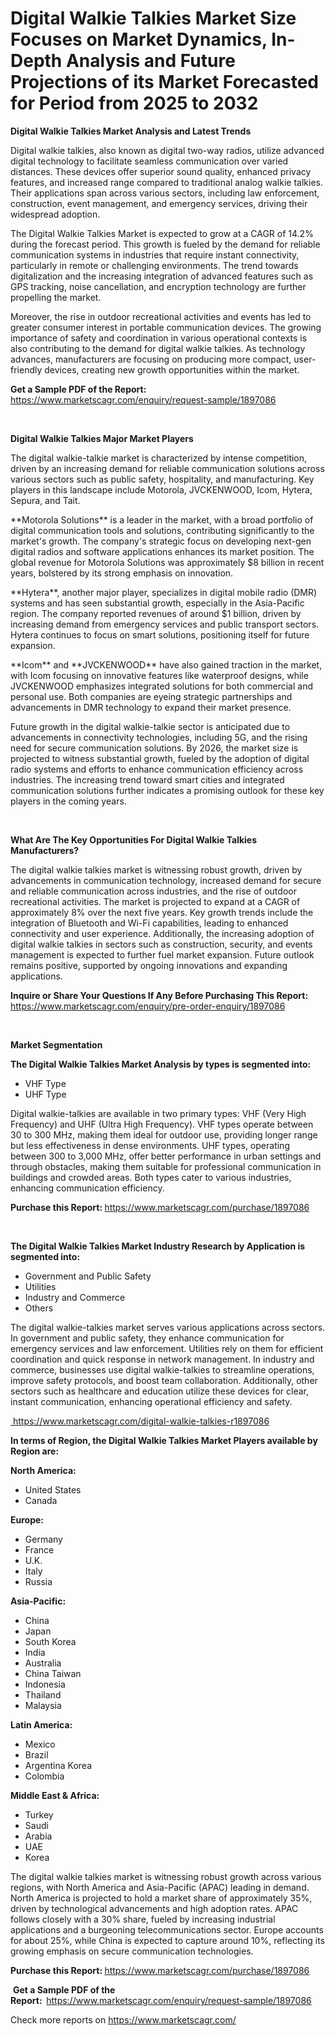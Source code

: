 <p><h1>Digital Walkie Talkies Market Size Focuses on Market Dynamics, In-Depth Analysis and Future Projections of its Market Forecasted for Period from 2025 to 2032</h1></p><p><strong>Digital Walkie Talkies Market Analysis and Latest Trends</strong></p>
<p><p>Digital walkie talkies, also known as digital two-way radios, utilize advanced digital technology to facilitate seamless communication over varied distances. These devices offer superior sound quality, enhanced privacy features, and increased range compared to traditional analog walkie talkies. Their applications span across various sectors, including law enforcement, construction, event management, and emergency services, driving their widespread adoption.</p><p>The Digital Walkie Talkies Market is expected to grow at a CAGR of 14.2% during the forecast period. This growth is fueled by the demand for reliable communication systems in industries that require instant connectivity, particularly in remote or challenging environments. The trend towards digitalization and the increasing integration of advanced features such as GPS tracking, noise cancellation, and encryption technology are further propelling the market.</p><p>Moreover, the rise in outdoor recreational activities and events has led to greater consumer interest in portable communication devices. The growing importance of safety and coordination in various operational contexts is also contributing to the demand for digital walkie talkies. As technology advances, manufacturers are focusing on producing more compact, user-friendly devices, creating new growth opportunities within the market.</p></p>
<p><strong>Get a Sample PDF of the Report:&nbsp;</strong> <a href="https://www.marketscagr.com/enquiry/request-sample/1897086?utm_campaign=2453&utm_medium=2&utm_source=Github&utm_content=ia&utm_term=11042025&utm_id=digital-walkie-talkies">https://www.marketscagr.com/enquiry/request-sample/1897086</a></p>
<p>&nbsp;</p>
<p><strong>Digital Walkie Talkies Major Market Players</strong></p>
<p><p>The digital walkie-talkie market is characterized by intense competition, driven by an increasing demand for reliable communication solutions across various sectors such as public safety, hospitality, and manufacturing. Key players in this landscape include Motorola, JVCKENWOOD, Icom, Hytera, Sepura, and Tait. </p><p>**Motorola Solutions** is a leader in the market, with a broad portfolio of digital communication tools and solutions, contributing significantly to the market's growth. The company's strategic focus on developing next-gen digital radios and software applications enhances its market position. The global revenue for Motorola Solutions was approximately $8 billion in recent years, bolstered by its strong emphasis on innovation.</p><p>**Hytera**, another major player, specializes in digital mobile radio (DMR) systems and has seen substantial growth, especially in the Asia-Pacific region. The company reported revenues of around $1 billion, driven by increasing demand from emergency services and public transport sectors. Hytera continues to focus on smart solutions, positioning itself for future expansion.</p><p>**Icom** and **JVCKENWOOD** have also gained traction in the market, with Icom focusing on innovative features like waterproof designs, while JVCKENWOOD emphasizes integrated solutions for both commercial and personal use. Both companies are eyeing strategic partnerships and advancements in DMR technology to expand their market presence.</p><p>Future growth in the digital walkie-talkie sector is anticipated due to advancements in connectivity technologies, including 5G, and the rising need for secure communication solutions. By 2026, the market size is projected to witness substantial growth, fueled by the adoption of digital radio systems and efforts to enhance communication efficiency across industries. The increasing trend toward smart cities and integrated communication solutions further indicates a promising outlook for these key players in the coming years.</p></p>
<p>&nbsp;</p>
<p><strong>What Are The Key Opportunities For Digital Walkie Talkies Manufacturers?</strong></p>
<p><p>The digital walkie talkies market is witnessing robust growth, driven by advancements in communication technology, increased demand for secure and reliable communication across industries, and the rise of outdoor recreational activities. The market is projected to expand at a CAGR of approximately 8% over the next five years. Key growth trends include the integration of Bluetooth and Wi-Fi capabilities, leading to enhanced connectivity and user experience. Additionally, the increasing adoption of digital walkie talkies in sectors such as construction, security, and events management is expected to further fuel market expansion. Future outlook remains positive, supported by ongoing innovations and expanding applications.</p></p>
<p><strong>Inquire or Share Your Questions If Any Before Purchasing This Report:</strong> <a href="https://www.marketscagr.com/enquiry/pre-order-enquiry/1897086?utm_campaign=2453&utm_medium=2&utm_source=Github&utm_content=ia&utm_term=11042025&utm_id=digital-walkie-talkies">https://www.marketscagr.com/enquiry/pre-order-enquiry/1897086</a></p>
<p>&nbsp;</p>
<p><strong>Market Segmentation</strong></p>
<p><strong>The Digital Walkie Talkies Market Analysis by types is segmented into:</strong></p>
<p><ul><li>VHF Type</li><li>UHF Type</li></ul></p>
<p><p>Digital walkie-talkies are available in two primary types: VHF (Very High Frequency) and UHF (Ultra High Frequency). VHF types operate between 30 to 300 MHz, making them ideal for outdoor use, providing longer range but less effectiveness in dense environments. UHF types, operating between 300 to 3,000 MHz, offer better performance in urban settings and through obstacles, making them suitable for professional communication in buildings and crowded areas. Both types cater to various industries, enhancing communication efficiency.</p></p>
<p><strong>Purchase this Report:&nbsp;</strong><a href="https://www.marketscagr.com/purchase/1897086?utm_campaign=2453&utm_medium=2&utm_source=Github&utm_content=ia&utm_term=11042025&utm_id=digital-walkie-talkies">https://www.marketscagr.com/purchase/1897086</a></p>
<p>&nbsp;</p>
<p><strong>The Digital Walkie Talkies Market Industry Research by Application is segmented into:</strong></p>
<p><ul><li>Government and Public Safety</li><li>Utilities</li><li>Industry and Commerce</li><li>Others</li></ul></p>
<p><p>The digital walkie-talkies market serves various applications across sectors. In government and public safety, they enhance communication for emergency services and law enforcement. Utilities rely on them for efficient coordination and quick response in network management. In industry and commerce, businesses use digital walkie-talkies to streamline operations, improve safety protocols, and boost team collaboration. Additionally, other sectors such as healthcare and education utilize these devices for clear, instant communication, enhancing operational efficiency and safety.</p></p>
<p><a href="https://www.marketscagr.com/digital-walkie-talkies-r1897086?utm_campaign=2453&utm_medium=2&utm_source=Github&utm_content=ia&utm_term=11042025&utm_id=digital-walkie-talkies">&nbsp;https://www.marketscagr.com/digital-walkie-talkies-r1897086</a></p>
<p><strong>In terms of Region, the Digital Walkie Talkies Market Players available by Region are:</strong></p>
<p>
    <p> <strong> North America: </strong>
        <ul>
            <li>United States</li>
            <li>Canada</li>
        </ul>
        </p> 
    <p> <strong> Europe: </strong>
        <ul>
            <li>Germany</li>
            <li>France</li>
            <li>U.K.</li>
            <li>Italy</li>
            <li>Russia</li>
        </ul>
        </p> 
    <p> <strong> Asia-Pacific: </strong>
        <ul>
            <li>China</li>
            <li>Japan</li>
            <li>South Korea</li>
            <li>India</li>
            <li>Australia</li>
            <li>China Taiwan</li>
            <li>Indonesia</li>
            <li>Thailand</li>
            <li>Malaysia</li>
        </ul>
        </p> 
    <p> <strong> Latin America: </strong>
        <ul>
            <li>Mexico</li>
            <li>Brazil</li>
            <li>Argentina Korea</li>
            <li>Colombia</li>
        </ul>
        </p> 
    <p> <strong> Middle East & Africa: </strong>
        <ul>
            <li>Turkey</li>
            <li>Saudi</li>
            <li>Arabia</li>
            <li>UAE</li>
            <li>Korea</li>
        </ul>
    </p>
    </p>
<p><p>The digital walkie talkies market is witnessing robust growth across various regions, with North America and Asia-Pacific (APAC) leading in demand. North America is projected to hold a market share of approximately 35%, driven by technological advancements and high adoption rates. APAC follows closely with a 30% share, fueled by increasing industrial applications and a burgeoning telecommunications sector. Europe accounts for about 25%, while China is expected to capture around 10%, reflecting its growing emphasis on secure communication technologies.</p></p>
<p><strong>Purchase this Report: </strong><a href="https://www.marketscagr.com/purchase/1897086?utm_campaign=2453&utm_medium=2&utm_source=Github&utm_content=ia&utm_term=11042025&utm_id=digital-walkie-talkies">https://www.marketscagr.com/purchase/1897086</a></p>
<p>&nbsp;<strong>Get a Sample PDF of the Report:&nbsp;&nbsp;</strong><a href="https://www.marketscagr.com/enquiry/request-sample/1897086?utm_campaign=2453&utm_medium=2&utm_source=Github&utm_content=ia&utm_term=11042025&utm_id=digital-walkie-talkies">https://www.marketscagr.com/enquiry/request-sample/1897086</a></p>
<p><strong></strong></p>
<p>Check more reports on <a href="https://www.marketscagr.com/?utm_campaign=2453&utm_medium=2&utm_source=Github&utm_content=ia&utm_term=11042025&utm_id=digital-walkie-talkies">https://www.marketscagr.com/</a></p>